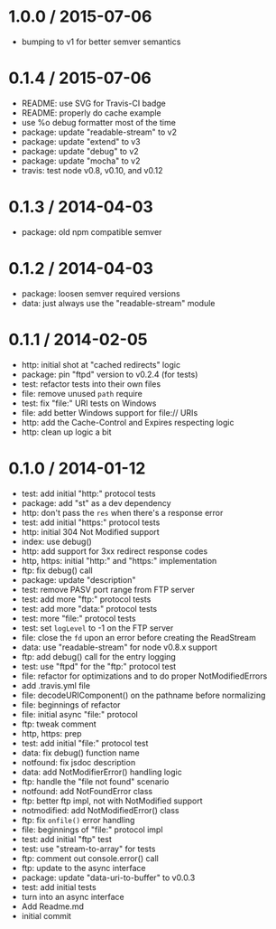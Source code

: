 
1.0.0 / 2015-07-06
==================

  * bumping to v1 for better semver semantics

0.1.4 / 2015-07-06
==================

  * README: use SVG for Travis-CI badge
  * README: properly do cache example
  * use %o debug formatter most of the time
  * package: update "readable-stream" to v2
  * package: update "extend" to v3
  * package: update "debug" to v2
  * package: update "mocha" to v2
  * travis: test node v0.8, v0.10, and v0.12

0.1.3 / 2014-04-03
==================

  * package: old npm compatible semver

0.1.2 / 2014-04-03
==================

  * package: loosen semver required versions
  * data: just always use the "readable-stream" module

0.1.1 / 2014-02-05
==================

  * http: initial shot at "cached redirects" logic
  * package: pin "ftpd" version to v0.2.4 (for tests)
  * test: refactor tests into their own files
  * file: remove unused `path` require
  * test: fix "file:" URI tests on Windows
  * file: add better Windows support for file:// URIs
  * http: add the Cache-Control and Expires respecting logic
  * http: clean up logic a bit

0.1.0 / 2014-01-12
==================

  * test: add initial "http:" protocol tests
  * package: add "st" as a dev dependency
  * http: don't pass the `res` when there's a response error
  * test: add initial "https:" protocol tests
  * http: initial 304 Not Modified support
  * index: use debug()
  * http: add support for 3xx redirect response codes
  * http, https: initial "http:" and "https:" implementation
  * ftp: fix debug() call
  * package: update "description"
  * test: remove PASV port range from FTP server
  * test: add more "ftp:" protocol tests
  * test: add more "data:" protocol tests
  * test: more "file:" protocol tests
  * test: set `logLevel` to -1 on the FTP server
  * file: close the `fd` upon an error before creating the ReadStream
  * data: use "readable-stream" for node v0.8.x support
  * ftp: add debug() call for the entry logging
  * test: use "ftpd" for the "ftp:" protocol test
  * file: refactor for optimizations and to do proper NotModifiedErrors
  * add .travis.yml file
  * file: decodeURIComponent() on the pathname before normalizing
  * file: beginnings of refactor
  * file: initial async "file:" protocol
  * ftp: tweak comment
  * http, https: prep
  * test: add initial "file:" protocol test
  * data: fix debug() function name
  * notfound: fix jsdoc description
  * data: add NotModifierError() handling logic
  * ftp: handle the "file not found" scenario
  * notfound: add NotFoundError class
  * ftp: better ftp impl, not with NotModified support
  * notmodified: add NotModifiedError() class
  * ftp: fix `onfile()` error handling
  * file: beginnings of "file:" protocol impl
  * test: add initial "ftp" test
  * test: use "stream-to-array" for tests
  * ftp: comment out console.error() call
  * ftp: update to the async interface
  * package: update "data-uri-to-buffer" to v0.0.3
  * test: add initial tests
  * turn into an async interface
  * Add Readme.md
  * initial commit
